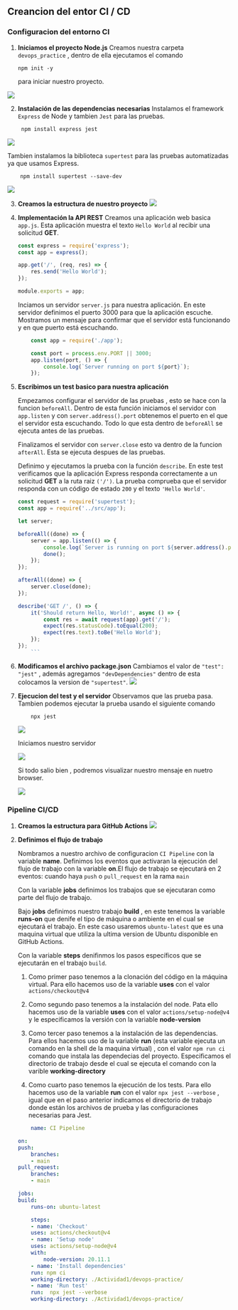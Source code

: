 ## Creancion del entor CI / CD
### Configuracion del entorno CI
1. **Iniciamos el proyecto Node.js**
Creamos nuestra carpeta `devops_practice` , dentro de ella ejecutamos el comando

    ```shell
    npm init -y
    ```
    para iniciar nuestro proyecto.

![](https://github.com/HumbleG0d/Actividades_CC3S2/blob/main/Actividad1/assets/init.png)

2. **Instalación de las dependencias necesarias**
Instalamos el framework `Express` de Node y tambien `Jest` para las pruebas.

    ```shell
     npm install express jest 
    ```
![](https://github.com/HumbleG0d/Actividades_CC3S2/blob/main/Actividad1/assets/express.png)

Tambien instalamos la biblioteca `supertest` para las pruebas automatizadas ya que usamos Express.

```shell
    npm install supertest --save-dev
```

![](https://github.com/HumbleG0d/Actividades_CC3S2/blob/main/Actividad1/assets/supertest.png)

3. **Creamos la estructura de nuestro proyecto**
![](https://github.com/HumbleG0d/Actividades_CC3S2/blob/main/Actividad1/assets/estructura.png)

4. **Implementación la API REST**
Creamos una aplicación web basica `app.js`. Esta aplicación muestra el texto `Hello World` al recibir una solicitud  **GET**.

    ```js
    const express = require('express');
    const app = express();

    app.get('/', (req, res) => {
        res.send('Hello World');
    });

    module.exports = app; 
    ```
    Inciamos un servidor `server.js` para nuestra aplicación. En este servidor definimos el puerto 3000 para que la aplicación escuche. Mostramos un mensaje para confirmar que el servidor está funcionando y en que puerto está escuchando.

    ```js
        const app = require('./app');

        const port = process.env.PORT || 3000;
        app.listen(port, () => {
            console.log(`Server running on port ${port}`);
        });
    ```

5. **Escribimos un test basico para nuestra aplicación**

    Empezamos configurar el servidor de las pruebas , esto se hace con la funcion `beforeAll`. Dentro de esta función iniciamos el servidor con `app.listen` y  con `server.address().port` obtenemos el puerto en el que el servidor esta escuchando. Todo lo que esta dentro de `beforeAll` se ejecuta antes de las pruebas.

    Finalizamos el servidor con `server.close` esto va dentro de la funcion `afterAll`. Esta se ejecuta despues de las pruebas.

    Definimo y ejecutamos la prueba con la función `describe`. En este test verificamos que la aplicación Express responda correctamente a un solicitud **GET** a la ruta raiz `('/')`. La prueba comprueba que el servidor responda con un código de estado `200` y el texto `'Hello World'`. 

    ```js
    const request = require('supertest');
    const app = require('../src/app'); 

    let server;

    beforeAll((done) => {
        server = app.listen(() => {
            console.log(`Server is running on port ${server.address().port}`);
            done();
        });
    });

    afterAll((done) => {
        server.close(done);
    });

    describe('GET /', () => {
        it('Should return Hello, World!', async () => {
            const res = await request(app).get('/');
            expect(res.statusCode).toEqual(200);
            expect(res.text).toBe('Hello World');
        });
    }); 
        ```

6. **Modificamos el archivo package.json**
Cambiamos el valor de `"test": "jest"` , además agregamos `"devDependencies"` dentro de esta colocamos la version de `"supertest"`.
![](https://github.com/HumbleG0d/Actividades_CC3S2/blob/main/Actividad1/assets/package.png)

7. **Ejecucion del test y el servidor**
Observamos que las prueba pasa. Tambien podemos ejecutar la prueba usando el siguiente comando
    ```shell
        npx jest
    ```

    ![](https://github.com/HumbleG0d/Actividades_CC3S2/blob/main/Actividad1/assets/test.png)

    Iniciamos nuestro servidor 

    ![](https://github.com/HumbleG0d/Actividades_CC3S2/blob/main/Actividad1/assets/nodeServer.png)

    Si todo salio bien , podremos visualizar nuestro mensaje en nuetro browser.

    ![](https://github.com/HumbleG0d/Actividades_CC3S2/blob/main/Actividad1/assets/localhost.png)

### Pipeline CI/CD

1. **Creamos la estructura para GitHub Actions**
![](https://github.com/HumbleG0d/Actividades_CC3S2/blob/main/Actividad1/assets/githubAc.png)

2. **Definimos el flujo de trabajo**

    Nombramos a nuestro archivo de configuracion `CI Pipeline` con la variable **name**.
    Definimos los eventos que activaran la ejecución del flujo de trabajo con la variable **on**.El flujo de trabajo se ejecutará en 2 eventos: cuando haya `push` o `pull_request` en la rama `main`

    Con la variable **jobs** definimos los trabajos que se ejecutaran como parte del flujo de trabajo.

    Bajo **jobs** definimos nuestro trabajo **build** , en este tenemos la variable **runs-on** que denife el tipo de máquina o ambiente en el cual se ejecutará el trabajo. En este caso usaremos `ubuntu-latest` que es una maquina virtual que utiliza la ultima version de Ubuntu disponible en GitHub Actions.

    Con la variable  **steps** denifinmos los pasos específicos que se ejecutarán en el trabajo `build`.


    1. Como primer paso tenemos a la clonación del código en la máquina virtual. Para ello hacemos uso de la variable **uses**  con el valor `actions/checkout@v4`

    2. Como segundo paso tenemos a la instalación del node. Pata ello hacemos uso de la variable **uses** con el valor `actions/setup-node@v4`
    y le especificamos la versión con la variable **node-version**

    3. Como tercer paso tenemos a la instalación de las dependencias. Para ellos hacemos uso de la variable **run** (esta variable ejecuta un comando en la shell de la maquina virtual) , con el valor `npm run ci` comando que instala las dependecias del proyecto.
    Especificamos el directorio de trabajo desde el cual se ejecuta el comando con la varible **working-directory**

    4. Como cuarto paso tenemos la ejecución de los tests. Para ello hacemos uso de la variable **run** con el valor `npx jest --verbose` , igual que en el paso anterior indicamos el directorio de trabajo donde están los archivos de prueba y las configuraciones necesarias para Jest.

    ```yml 
        name: CI Pipeline

    on:
    push:
        branches:
        - main
    pull_request:
        branches:
        - main

    jobs:
    build:
        runs-on: ubuntu-latest

        steps:
        - name: 'Checkout'
        uses: actions/checkout@v4
        - name: 'Setup node'
        uses: actions/setup-node@v4
        with:
            node-version: 20.11.1
        - name: 'Install dependencies'
        run: npm ci
        working-directory: ./Actividad1/devops-practice/
        - name: 'Run test'
        run:  npx jest --verbose
        working-directory: ./Actividad1/devops-practice/
    ```


